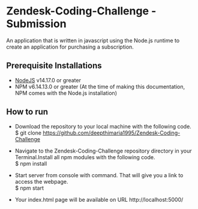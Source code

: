 # Zendesk-Coding-Challenge - Submission

An application that is written in javascript using the Node.js runtime to create an application for purchasing a subscription.

## Prerequisite Installations

- [NodeJS](https://nodejs.org/en/) v14.17.0 or greater
- NPM v6.14.13.0 or greater (At the time of making this documentation, NPM comes with the Node.js installation)

## How to run

- Download the repository to your local machine with the following code.\
$ git clone https://github.com/deepthimaria1995/Zendesk-Coding-Challenge

- Navigate to the Zendesk-Coding-Challenge repository directory in your Terminal.Install all npm modules with the following code.\
$ npm install

- Start server from console with command. That will give you a link to access the webpage.\
$ npm start

- Your index.html page will be available on URL http://localhost:5000/


